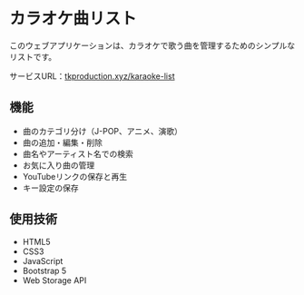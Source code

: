 # カラオケ曲リスト

このウェブアプリケーションは、カラオケで歌う曲を管理するためのシンプルなリストです。

サービスURL：[tkproduction.xyz/karaoke-list](https://tkproduction.xyz/karaoke-list)

## 機能

- 曲のカテゴリ分け（J-POP、アニメ、演歌）
- 曲の追加・編集・削除
- 曲名やアーティスト名での検索
- お気に入り曲の管理
- YouTubeリンクの保存と再生
- キー設定の保存

## 使用技術

- HTML5
- CSS3
- JavaScript
- Bootstrap 5
- Web Storage API
